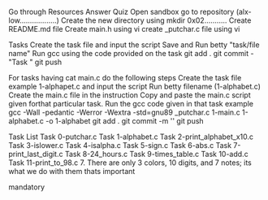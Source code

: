 Go through Resources
Answer Quiz
Open sandbox
go to repository (alx-low..................)
Create the new directory using mkdir 0x02...........
Create README.md file
Create main.h using vi
create _putchar.c file using vi

Tasks
Create the task file  and input the script
Save and Run betty "task/file name"
Run gcc using the code provided on the task
git add .
git commit - "Task <number>"
git push

For tasks having cat main.c do the following steps
Create the task file example 1-alphapet.c and input the script
Run betty filename (1-alphabet.c)
Create the main.c file in the instruction
Copy and paste the main.c script given forthat particular task.
Run the gcc code given in that task example gcc -Wall -pedantic -Werror -Wextra -std=gnu89 _putchar.c 1-main.c 1-alphabet.c -o 1-alphabet
git add .
git commit -m ''
git push

Task List
Task 0-putchar.c 
Task 1-alphabet.c
Task 2-print_alphabet_x10.c 
Task 3-islower.c 
Task 4-isalpha.c
Task 5-sign.c 
Task 6-abs.c 
Task 7-print_last_digit.c 
Task 8-24_hours.c 
Task 9-times_table.c 
Task 10-add.c 
Task 11-print_to_98.c
7. There are only 3 colors, 10 digits, and 7 notes; its what we do with them thats important

mandatory
